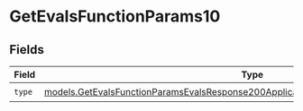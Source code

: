 # GetEvalsFunctionParams10


## Fields

| Field                                                                                                                                                                            | Type                                                                                                                                                                             | Required                                                                                                                                                                         | Description                                                                                                                                                                      |
| -------------------------------------------------------------------------------------------------------------------------------------------------------------------------------- | -------------------------------------------------------------------------------------------------------------------------------------------------------------------------------- | -------------------------------------------------------------------------------------------------------------------------------------------------------------------------------- | -------------------------------------------------------------------------------------------------------------------------------------------------------------------------------- |
| `type`                                                                                                                                                                           | [models.GetEvalsFunctionParamsEvalsResponse200ApplicationJSONResponseBodyData510Type](../models/getevalsfunctionparamsevalsresponse200applicationjsonresponsebodydata510type.md) | :heavy_check_mark:                                                                                                                                                               | N/A                                                                                                                                                                              |